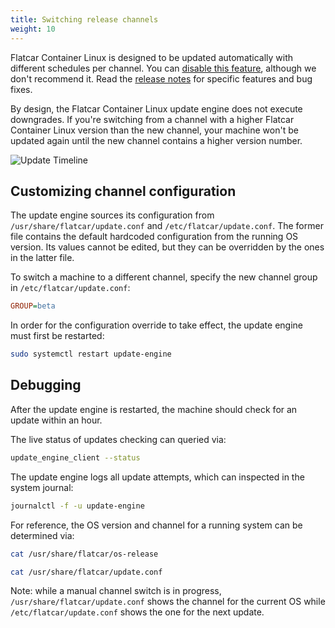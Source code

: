 ```yaml
---
title: Switching release channels
weight: 10
---
```


Flatcar Container Linux is designed to be updated automatically with different schedules per channel. You can [disable this feature](update-strategies.md), although we don't recommend it. Read the [release notes](https://flatcar-linux.org/releases) for specific features and bug fixes.

By design, the Flatcar Container Linux update engine does not execute downgrades. If you're switching from a channel with a higher Flatcar Container Linux version than the new channel, your machine won't be updated again until the new channel contains a higher version number.

![Update Timeline](img/update-timeline.png)

## Customizing channel configuration

The update engine sources its configuration from `/usr/share/flatcar/update.conf` and `/etc/flatcar/update.conf`.
The former file contains the default hardcoded configuration from the running OS version. Its values cannot be edited, but they can be overridden by the ones in the latter file.

To switch a machine to a different channel, specify the new channel group in `/etc/flatcar/update.conf`:

```ini
GROUP=beta
```

In order for the configuration override to take effect, the update engine must first be restarted:

```sh
sudo systemctl restart update-engine
```

## Debugging

After the update engine is restarted, the machine should check for an update within an hour.

The live status of updates checking can queried via:

```sh
update_engine_client --status
```

The update engine logs all update attempts, which can inspected in the system journal:

```sh
journalctl -f -u update-engine
```

For reference, the OS version and channel for a running system can be determined via:

```sh
cat /usr/share/flatcar/os-release

cat /usr/share/flatcar/update.conf
```

Note: while a manual channel switch is in progress, `/usr/share/flatcar/update.conf` shows the channel for the current OS while `/etc/flatcar/update.conf` shows the one for the next update.

